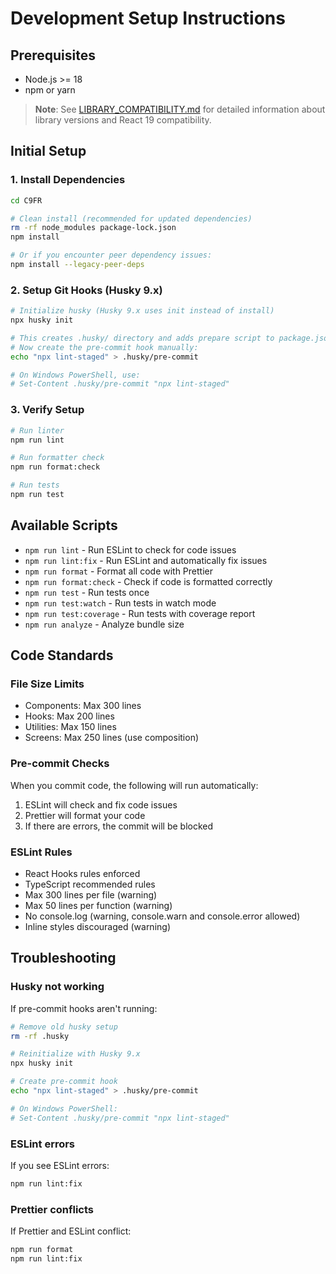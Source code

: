 # Development Setup Instructions

## Prerequisites
- Node.js >= 18
- npm or yarn

> **Note**: See [LIBRARY_COMPATIBILITY.md](./LIBRARY_COMPATIBILITY.md) for detailed information about library versions and React 19 compatibility.

## Initial Setup

### 1. Install Dependencies
```bash
cd C9FR

# Clean install (recommended for updated dependencies)
rm -rf node_modules package-lock.json
npm install

# Or if you encounter peer dependency issues:
npm install --legacy-peer-deps
```

### 2. Setup Git Hooks (Husky 9.x)
```bash
# Initialize husky (Husky 9.x uses init instead of install)
npx husky init

# This creates .husky/ directory and adds prepare script to package.json
# Now create the pre-commit hook manually:
echo "npx lint-staged" > .husky/pre-commit

# On Windows PowerShell, use:
# Set-Content .husky/pre-commit "npx lint-staged"
```

### 3. Verify Setup
```bash
# Run linter
npm run lint

# Run formatter check
npm run format:check

# Run tests
npm run test
```

## Available Scripts

- `npm run lint` - Run ESLint to check for code issues
- `npm run lint:fix` - Run ESLint and automatically fix issues
- `npm run format` - Format all code with Prettier
- `npm run format:check` - Check if code is formatted correctly
- `npm run test` - Run tests once
- `npm run test:watch` - Run tests in watch mode
- `npm run test:coverage` - Run tests with coverage report
- `npm run analyze` - Analyze bundle size

## Code Standards

### File Size Limits
- Components: Max 300 lines
- Hooks: Max 200 lines
- Utilities: Max 150 lines
- Screens: Max 250 lines (use composition)

### Pre-commit Checks
When you commit code, the following will run automatically:
1. ESLint will check and fix code issues
2. Prettier will format your code
3. If there are errors, the commit will be blocked

### ESLint Rules
- React Hooks rules enforced
- TypeScript recommended rules
- Max 300 lines per file (warning)
- Max 50 lines per function (warning)
- No console.log (warning, console.warn and console.error allowed)
- Inline styles discouraged (warning)

## Troubleshooting

### Husky not working
If pre-commit hooks aren't running:
```bash
# Remove old husky setup
rm -rf .husky

# Reinitialize with Husky 9.x
npx husky init

# Create pre-commit hook
echo "npx lint-staged" > .husky/pre-commit

# On Windows PowerShell:
# Set-Content .husky/pre-commit "npx lint-staged"
```

### ESLint errors
If you see ESLint errors:
```bash
npm run lint:fix
```

### Prettier conflicts
If Prettier and ESLint conflict:
```bash
npm run format
npm run lint:fix
```
